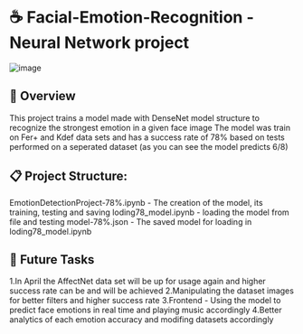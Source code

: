 # ☕ Facial-Emotion-Recognition - Neural Network project
![image](https://user-images.githubusercontent.com/87472603/226422722-ebb42092-9089-4f67-b6b8-560b01e63338.png)

## 🔎 Overview
This project trains a model made with DenseNet model structure to recognize the strongest emotion in a given face image
The model was train on Fer+ and Kdef data sets and has a success rate of 78% based on tests performed on a seperated dataset
(as you can see the model predicts 6/8)

## 📋 Project Structure:
EmotionDetectionProject-78%.ipynb - The creation of the model, its training, testing and saving
loding78_model.ipynb - loading the model from file and testing
model-78%.json - The saved model for loading in loding78_model.ipynb

## :crystal_ball: Future Tasks
1.In April the AffectNet data set will be up for usage again and higher success rate can be and will be achieved
2.Manipulating the dataset images for better filters and higher success rate
3.Frontend - Using the model to predict face emotions in real time and playing music accordingly
4.Better analytics of each emotion accuracy and modifing datasets accordingly
